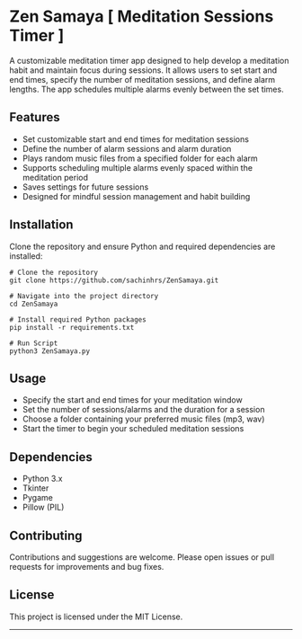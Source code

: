 # Zen Samaya [ Meditation Sessions Timer ]


A customizable meditation timer app designed to help develop a meditation habit and maintain focus during sessions. It allows users to set start and end times, specify the number of meditation sessions, and define alarm lengths. The app schedules multiple alarms evenly between the set times.

## Features

- Set customizable start and end times for meditation sessions  
- Define the number of alarm sessions and alarm duration  
- Plays random music files from a specified folder for each alarm  
- Supports scheduling multiple alarms evenly spaced within the meditation period  
- Saves settings for future sessions  
- Designed for mindful session management and habit building  

## Installation

Clone the repository and ensure Python and required dependencies are installed:

```
# Clone the repository
git clone https://github.com/sachinhrs/ZenSamaya.git

# Navigate into the project directory
cd ZenSamaya

# Install required Python packages
pip install -r requirements.txt

# Run Script
python3 ZenSamaya.py
```

## Usage

- Specify the start and end times for your meditation window  
- Set the number of sessions/alarms and the duration for a session  
- Choose a folder containing your preferred music files (mp3, wav)  
- Start the timer to begin your scheduled meditation sessions

## Dependencies

- Python 3.x  
- Tkinter  
- Pygame  
- Pillow (PIL)  

## Contributing

Contributions and suggestions are welcome. Please open issues or pull requests for improvements and bug fixes.

## License

This project is licensed under the MIT License.

---
